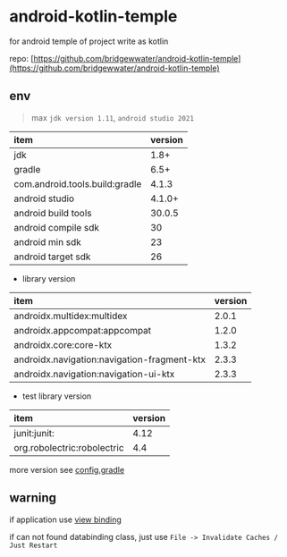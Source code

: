 # android-kotlin-temple

for android temple of project write as kotlin

repo: [https://github.com/bridgewwater/android-kotlin-temple](https://github.com/bridgewwater/android-kotlin-temple)

## env

> max `jdk version 1.11`, `android studio 2021`

| item           | version |
| :------------- |:--------|
| jdk            | 1.8+    |
| gradle         | 6.5+    |
| com.android.tools.build:gradle | 4.1.3   |
| android studio | 4.1.0+  |
| android build tools | 30.0.5  |
| android compile sdk | 30      |
| android min sdk | 23      |
| android target sdk | 26      |

- library version

| item                           | version |
| :----------------------------- | :------ |
| androidx.multidex:multidex     | 2.0.1   |
| androidx.appcompat:appcompat   | 1.2.0   |
| androidx.core:core-ktx         | 1.3.2   |
| androidx.navigation:navigation-fragment-ktx         | 2.3.3   |
| androidx.navigation:navigation-ui-ktx         | 2.3.3   |

- test library version

| item                           | version |
| :----------------------------- | :------ |
| junit:junit:                   | 4.12    |
| org.robolectric:robolectric    | 4.4     |

more version see [config.gradle](config.gradle)

## warning

if application use [view binding](https://developer.android.com/topic/libraries/view-binding)

if can not found databinding class, just use `File -> Invalidate Caches / Just Restart`
